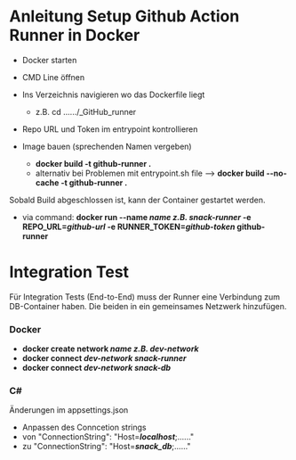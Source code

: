 # Anleitung Setup Github Action Runner in Docker

* Docker starten

* CMD Line öffnen

* Ins Verzeichnis navigieren wo das Dockerfile liegt
  * z.B. cd ....../_GitHub_runner

* Repo URL und Token im entrypoint kontrollieren

* Image bauen (sprechenden Namen vergeben)
  * __docker build -t github-runner .__
  * alternativ bei Problemen mit entrypoint.sh file --> __docker build --no-cache -t github-runner .__

Sobald Build abgeschlossen ist, kann der Container gestartet werden.

* via command: __docker run --name *name z.B. snack-runner* -e REPO_URL=*github-url* -e RUNNER_TOKEN=*github-token* github-runner__


# Integration Test
Für Integration Tests (End-to-End) muss der Runner eine Verbindung zum DB-Container haben.
Die beiden in ein gemeinsames Netzwerk hinzufügen.

### Docker
* __docker create network *name z.B. dev-network*__
* __docker connect *dev-network* *snack-runner*__
* __docker connect *dev-network* *snack-db*__

### C#
Änderungen im appsettings.json
* Anpassen des Conncetion strings
* von "ConnectionString": "Host=__*localhost*__;......"
* zu  "ConnectionString": "Host=__*snack_db*__;......"
